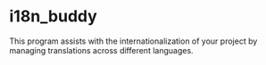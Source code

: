 # i18n_buddy
This program assists with the internationalization of your project by managing translations across different languages.
